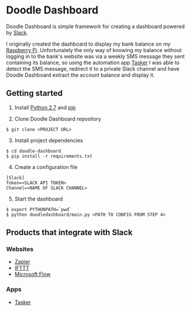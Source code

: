# Doodle Dashboard

Doodle Dashboard is simple framework for creating a dashboard powered by [Slack](https://slack.com/).

I originally created the dashboard to display my bank balance on my [Raspberry Pi](https://www.raspberrypi.org/). 
Unfortunately the only way of knowing my balance without logging in to the bank's website was via a weekly SMS 
message they sent containing its balance, so using the automation app 
[Tasker](https://play.google.com/store/apps/details?id=net.dinglisch.android.taskerm) I was able to detect the SMS 
message, redirect it to a private Slack channel and have Doodle Dashboard extract the account balance and display it.


## Getting started

1. Install [Python 2.7](https://www.python.org/downloads/) and [pip](https://pip.pypa.io/en/stable/installing/)

2. Clone Doodle Dashboard repository
```
$ git clone <PROJECT URL>
```

3. Install project dependencies   
```
$ cd doodle-dashboard
$ pip install -r requirements.txt
``` 

4. Create a configuration file
```
[Slack]
Token=<SLACK API TOKEN>
Channel=<NAME OF SLACK CHANNEL>
```

5. Start the dashboard
```
$ export PYTHONPATH=`pwd`
$ python doodledashboard/main.py <PATH TO CONFIG FROM STEP 4>
```


## Products that integrate with Slack

### Websites

* [Zapier](https://zapier.com/)
* [IFTTT](https://ifttt.com/)
* [Microsoft Flow](https://flow.microsoft.com/)

### Apps

* [Tasker](https://play.google.com/store/apps/details?id=net.dinglisch.android.taskerm)
